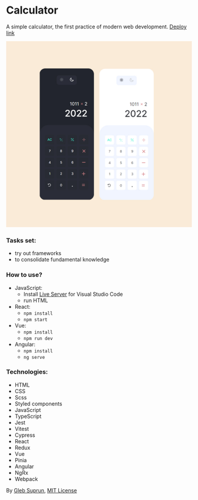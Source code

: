 # Calculator
A simple calculator, the first practice of modern web development. [Deploy link](https://hlibsuprun.github.io/Portfolio/calculator/js/)

![Preview](preview.jpg)

### Tasks set: 
- try out frameworks
- to consolidate fundamental knowledge

### How to use?
- JavaScript:
  - Install [Live Server](https://marketplace.visualstudio.com/items?itemName=ritwickdey.LiveServer) for Visual Studio Code
  - run HTML
- React:
  - `npm install`
  - `npm start`
- Vue:
  - `npm install`
  - `npm run dev`
- Angular:
  - `npm install`
  - `ng serve`

### Technologies:
- HTML
- CSS
- Scss
- Styled components
- JavaScript
- TypeScript
- Jest
- Vitest
- Cypress
- React
- Redux
- Vue
- Pinia
- Angular
- NgRx
- Webpack

By [Gleb Suprun](https://github.com/glebsuprun), [MIT License](https://github.com/glebsuprun/Portfolio/blob/main/calculator/LICENSE)
